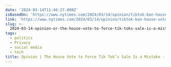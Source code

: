 ```yaml
---
date: '2024-03-14T11:46:27.000Z'
isBasedOn: 'https://www.nytimes.com/2024/03/14/opinion/tiktok-ban-house-vote.html'
link: 'https://www.nytimes.com/2024/03/14/opinion/tiktok-ban-house-vote.html'
slug: >-
  2024-03-14-opinion-or-the-house-vote-to-force-tik-toks-sale-is-a-mistake-the-new-yor
tags:
  - politics
  - Privacy
  - social media
  - tech
title: Opinion | The House Vote to Force Tik Tok’s Sale Is a Mistake - The New Yor
---
```


